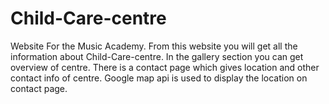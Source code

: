 # Child-Care-centre
Website For the Music Academy. 
From this website you will get all the information about Child-Care-centre. 
In the gallery section you can get overview of centre. 
There is a contact page which gives location and other contact info of centre. 
Google map api is used to display the location on contact page.
